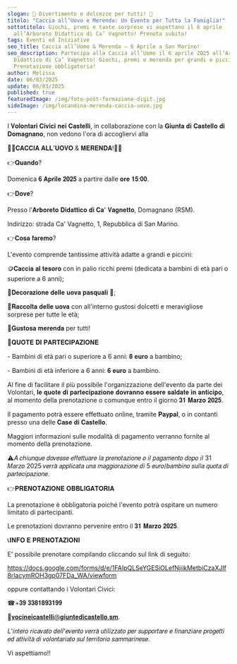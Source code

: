 ```yaml
---
slogan: 🥚 Divertimento e dolcezze per tutti! 🍬
titolo: "Caccia all’Uovo e Merenda: Un Evento per Tutta la Famiglia!"
sottotitolo: Giochi, premi e tante sorprese vi aspettano il 6 aprile
  all’Arboreto Didattico di Ca’ Vagnetto! Prenota subito!
tags: Eventi ed Iniziative
seo_title: Caccia all’Uomo & Merenda – 6 Aprile a San Marino!
seo_description: Partecipa alla Caccia all’Uomo il 6 aprile 2025 all’Arboreto
  Didattico di Ca’ Vagnetto! Giochi, premi e merenda per grandi e piccini.
  Prenotazione obbligatoria!
author: Melissa
date: 06/03/2025
update: 06/03/2025
published: true
featuredImage: /img/foto-post-formazione-digit.jpg
sideImage: /img/locandina-merenda-caccia-uovo.jpg
---
```

I 𝐕𝐨𝐥𝐨𝐧𝐭𝐚𝐫𝐢 𝐂𝐢𝐯𝐢𝐜𝐢 𝐧𝐞𝐢 𝐂𝐚𝐬𝐭𝐞𝐥𝐥𝐢, in collaborazione con la 𝐆𝐢𝐮𝐧𝐭𝐚 𝐝𝐢 𝐂𝐚𝐬𝐭𝐞𝐥𝐥𝐨 𝐝𝐢 𝐃𝐨𝐦𝐚𝐠𝐧𝐚𝐧𝐨, non vedono l'ora di accogliervi alla

🐣🥜𝐂𝐀𝐂𝐂𝐈𝐀 𝐀𝐋𝐋'𝐔𝐎𝐕𝐎 & 𝐌𝐄𝐑𝐄𝐍𝐃𝐀!🥜🐣

👉𝐐𝐮𝐚𝐧𝐝𝐨?

Domenica 𝟔 𝐀𝐩𝐫𝐢𝐥𝐞 𝟐𝟎𝟐𝟓 a partire dalle 𝐨𝐫𝐞 𝟏𝟓:𝟎𝟎.

👉𝐃𝐨𝐯𝐞?

Presso l'𝐀𝐫𝐛𝐨𝐫𝐞𝐭𝐨 𝐃𝐢𝐝𝐚𝐭𝐭𝐢𝐜𝐨 𝐝𝐢 𝐂𝐚' 𝐕𝐚𝐠𝐧𝐞𝐭𝐭𝐨, Domagnano (RSM).

Indirizzo: strada Ca' Vagnetto, 1, Repubblica di San Marino.

👉𝐂𝐨𝐬𝐚 𝐟𝐚𝐫𝐞𝐦𝐨?

L'evento comprende tantissime attività adatte a grandi e piccini:

🪙𝐂𝐚𝐜𝐜𝐢𝐚 𝐚𝐥 𝐭𝐞𝐬𝐨𝐫𝐨 con in palio ricchi premi (dedicata a bambini di età pari o superiore a 6 anni);

🎨𝐃𝐞𝐜𝐨𝐫𝐚𝐳𝐢𝐨𝐧𝐞 𝐝𝐞𝐥𝐥𝐞 𝐮𝐨𝐯𝐚 𝐩𝐚𝐬𝐪𝐮𝐚𝐥𝐢 🥚;

🍬𝐑𝐚𝐜𝐜𝐨𝐥𝐭𝐚 𝐝𝐞𝐥𝐥𝐞 𝐮𝐨𝐯𝐚 con all'interno gustosi dolcetti e meravigliose sorprese per tutte le età;

🥜𝐆𝐮𝐬𝐭𝐨𝐬𝐚 𝐦𝐞𝐫𝐞𝐧𝐝𝐚 per tutti!

💸𝐐𝐔𝐎𝐓𝐄 𝐃𝐈 𝐏𝐀𝐑𝐓𝐄𝐂𝐈𝐏𝐀𝐙𝐈𝐎𝐍𝐄

\- Bambini di età pari o superiore a 6 anni: 𝟖 𝐞𝐮𝐫𝐨 a bambino;

\- Bambini di età inferiore a 6 anni: 𝟔 𝐞𝐮𝐫𝐨 a bambino.

Al fine di facilitare il più possibile l'organizzazione dell'evento da parte dei Volontari, 𝐥𝐞 𝐪𝐮𝐨𝐭𝐞 𝐝𝐢 𝐩𝐚𝐫𝐭𝐞𝐜𝐢𝐩𝐚𝐳𝐢𝐨𝐧𝐞 𝐝𝐨𝐯𝐫𝐚𝐧𝐧𝐨 𝐞𝐬𝐬𝐞𝐫𝐞 𝐬𝐚𝐥𝐝𝐚𝐭𝐞 𝐢𝐧 𝐚𝐧𝐭𝐢𝐜𝐢𝐩𝐨, al momento della prenotazione o comunque entro il giorno 𝟑𝟏 𝐌𝐚𝐫𝐳𝐨 𝟐𝟎𝟐𝟓.

Il pagamento potrà essere effettuato online, tramite 𝐏𝐚𝐲𝐩𝐚𝐥, o in contanti presso una delle 𝐂𝐚𝐬𝐞 𝐝𝐢 𝐂𝐚𝐬𝐭𝐞𝐥𝐥𝐨.

Maggiori informazioni sulle modalità di pagamento verranno fornite al momento della prenotazione.

⚠𝐴 𝑐ℎ𝑖𝑢𝑛𝑞𝑢𝑒 𝑑𝑜𝑣𝑒𝑠𝑠𝑒 𝑒𝑓𝑓𝑒𝑡𝑡𝑢𝑎𝑟𝑒 𝑙𝑎 𝑝𝑟𝑒𝑛𝑜𝑡𝑎𝑧𝑖𝑜𝑛𝑒 𝑜 𝑖𝑙 𝑝𝑎𝑔𝑎𝑚𝑒𝑛𝑡𝑜 𝑑𝑜𝑝𝑜 𝑖𝑙 31 𝑀𝑎𝑟𝑧𝑜 2025 𝑣𝑒𝑟𝑟𝑎̀ 𝑎𝑝𝑝𝑙𝑖𝑐𝑎𝑡𝑎 𝑢𝑛𝑎 𝑚𝑎𝑔𝑔𝑖𝑜𝑟𝑎𝑧𝑖𝑜𝑛𝑒 𝑑𝑖 5 𝑒𝑢𝑟𝑜/𝑏𝑎𝑚𝑏𝑖𝑛𝑜 𝑠𝑢𝑙𝑙𝑎 𝑞𝑢𝑜𝑡𝑎 𝑑𝑖 𝑝𝑎𝑟𝑡𝑒𝑐𝑖𝑝𝑎𝑧𝑖𝑜𝑛𝑒.

👉𝐏𝐑𝐄𝐍𝐎𝐓𝐀𝐙𝐈𝐎𝐍𝐄 𝐎𝐁𝐁𝐋𝐈𝐆𝐀𝐓𝐎𝐑𝐈𝐀

La prenotazione è obbligatoria poiché l'evento potrà ospitare un numero limitato di partecipanti.

Le prenotazioni dovranno pervenire entro il 𝟑𝟏 𝐌𝐚𝐫𝐳𝐨 𝟐𝟎𝟐𝟓.

📞𝐈𝐍𝐅𝐎 𝐄 𝐏𝐑𝐄𝐍𝐎𝐓𝐀𝐙𝐈𝐎𝐍𝐈

E' possibile prenotare compilando cliccando sul link di seguito:

https://docs.google.com/forms/d/e/1FAIpQLSeYGESiOLefNjiikMetbiCzaXJlf8rlacymROH3gp07FDa_WA/viewform

oppure contattando i Volontari Civici:

☎+𝟑𝟗 𝟑𝟑𝟖𝟏𝟖𝟗𝟑𝟏𝟗𝟗

📩𝐯𝐨𝐜𝐢𝐧𝐞𝐢𝐜𝐚𝐬𝐭𝐞𝐥𝐥𝐢@𝐠𝐢𝐮𝐧𝐭𝐞𝐝𝐢𝐜𝐚𝐬𝐭𝐞𝐥𝐥𝐨.𝐬𝐦.

𝐿'𝑖𝑛𝑡𝑒𝑟𝑜 𝑟𝑖𝑐𝑎𝑣𝑎𝑡𝑜 𝑑𝑒𝑙𝑙'𝑒𝑣𝑒𝑛𝑡𝑜 𝑣𝑒𝑟𝑟𝑎̀ 𝑢𝑡𝑖𝑙𝑖𝑧𝑧𝑎𝑡𝑜 𝑝𝑒𝑟 𝑠𝑢𝑝𝑝𝑜𝑟𝑡𝑎𝑟𝑒 𝑒 𝑓𝑖𝑛𝑎𝑛𝑧𝑖𝑎𝑟𝑒 𝑝𝑟𝑜𝑔𝑒𝑡𝑡𝑖 𝑒𝑑 𝑎𝑡𝑡𝑖𝑣𝑖𝑡𝑎̀ 𝑑𝑖 𝑣𝑜𝑙𝑜𝑛𝑡𝑎𝑟𝑖𝑎𝑡𝑜 𝑠𝑢𝑙 𝑡𝑒𝑟𝑟𝑖𝑡𝑜𝑟𝑖𝑜 𝑠𝑎𝑚𝑚𝑎𝑟𝑖𝑛𝑒𝑠𝑒.

Vi aspettiamo!!
